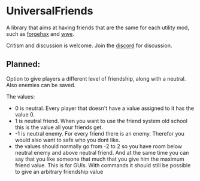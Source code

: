 # UniversalFriends
A library that aims at having friends that are the same for each utility mod, such as [forgehax](https://github.com/fr1kin/ForgeHax) and [wwe](https://wweclient.com/). 

Critism and discussion is welcome. Join the [discord](https://discord.gg/JNjnpBu) for discussion.

## Planned:
Option to give players a different level of friendship, along with a neutral. Also enemies can be saved.

The values:
- 0 is neutral. Every player that doesn't have a value assigned to it has the value 0.
- 1 is neutral friend. When you want to use the friend system old school this is the value all your friends get.
- -1 is neutral enemy. For every friend there is an enemy. Therefor you would also want to safe who you dont like.
- the values should normally go from -2 to 2 so you have room below neutral enemy and above neutral friend. And at the same time you can say that you like someone that much that you give him the maximum friend value. This is for GUIs. With commands it should still be possible to give an arbitrary friendship value
